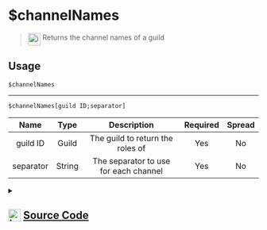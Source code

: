 # $channelNames
> <img align="top" src="https://upload.wikimedia.org/wikipedia/commons/thumb/e/e4/Infobox_info_icon.svg/160px-Infobox_info_icon.svg.png?20150409153300" alt="image" width="25" height="auto"> Returns the channel names of a guild
## Usage
```
$channelNames
```
---
```
$channelNames[guild ID;separator]
```
| Name | Type | Description | Required | Spread
| :---: | :---: | :---: | :---: | :---: |
guild ID | Guild | The guild to return the roles of | Yes | No
separator | String | The separator to use for each channel | Yes | No
<details>
<summary>
    
## <img align="top" src="https://cdn4.iconfinder.com/data/icons/iconsimple-logotypes/512/github-512.png" alt="image" width="25" height="auto">  [Source Code](https://github.com/tryforge/ForgeScript-V2/blob/main/src/native/channelNames.ts)
    
</summary>
    
```ts
import { ImageExtension, ImageSize } from "discord.js"
import { ArgType, NativeFunction, Return } from "../structures"

export default new NativeFunction({
    name: "$channelNames",
    version: "1.0.0",
    description: "Returns the channel names of a guild",
    brackets: false,
    args: [
        {
            name: "guild ID",
            description: "The guild to return the roles of",
            rest: false,
            type: ArgType.Guild,
            required: true,
        },
        {
            name: "separator",
            description: "The separator to use for each channel",
            rest: false,
            required: true,
            type: ArgType.String,
        },
    ],
    unwrap: true,
    execute(ctx, [guild, sep]) {
        return Return.success((guild ?? ctx.guild)?.channels.cache.map((x) => x.name).join(sep || ", "))
    },
})

```
    
</details>